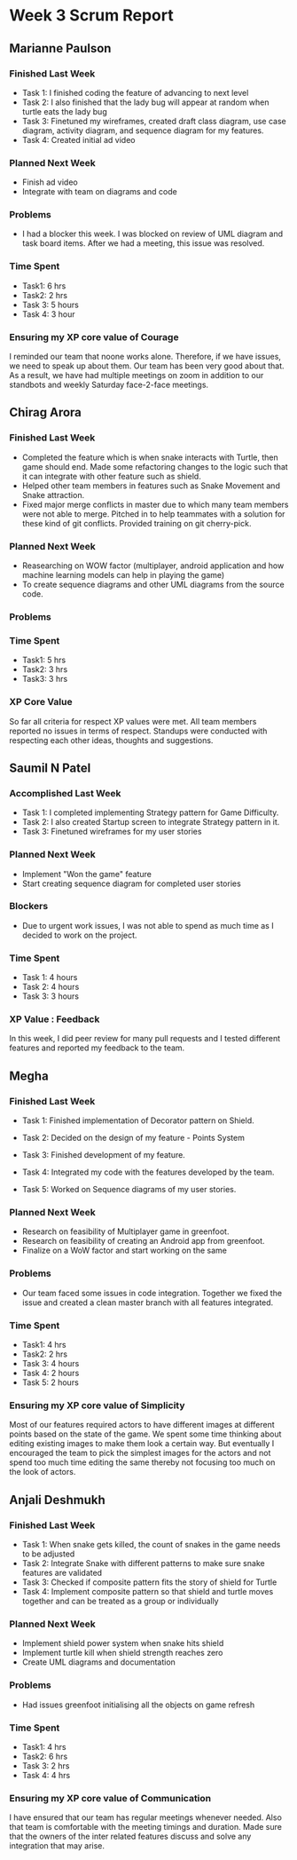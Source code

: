 <h1>Week 3 Scrum Report</h1>

<h2>Marianne Paulson</h2>

### Finished Last Week 
- Task 1: I finished coding the feature of advancing to next level
- Task 2: I also finished that the lady bug will appear at random
          when turtle eats the lady bug
- Task 3: Finetuned my wireframes, created draft class diagram, 
          use case diagram, activity diagram, and sequence diagram
		  for my features. 
- Task 4: Created initial ad video


### Planned Next Week 
- Finish ad video
- Integrate with team on diagrams and code

### Problems

- I had a blocker this week. I was blocked on review of 
  UML diagram and task board items. After we had a 
  meeting, this issue was resolved.

### Time Spent

- Task1: 6 hrs
- Task2: 2 hrs
- Task 3: 5 hours
- Task 4: 3 hour

### Ensuring my XP core value of Courage

I reminded our team that noone works alone. Therefore, if we have issues, we need to speak 
up about them. Our team has been very good about that. As a result, we have had 
multiple meetings on zoom in addition to our standbots and weekly Saturday face-2-face
meetings.
<h2></h2>
<h2>Chirag Arora</h2>

### Finished Last Week 
- Completed the feature which is when snake interacts with Turtle, then game should end. Made some refactoring changes to the logic such that it can integrate with other feature such as shield. 
- Helped other team members in features such as Snake Movement and Snake attraction.
- Fixed major merge conflicts in master due to which many team members were not able to merge. Pitched in to help teammates with a solution for these kind of git conflicts. Provided training on git cherry-pick.

### Planned Next Week 
- Reasearching on WOW factor (multiplayer, android application and how machine learning models can help in playing the game)
- To create sequence diagrams and other UML diagrams from the source code.

### Problems


### Time Spent

- Task1: 5 hrs
- Task2: 3 hrs 
- Task3: 3 hrs

### XP Core Value

So far all criteria for respect XP values were met. All team members reported no issues in terms of respect. Standups were conducted with respecting each other ideas, thoughts and suggestions.
<h2></h2>
<h2>Saumil N Patel</h2>

### Accomplished Last Week

- Task 1: I completed implementing Strategy pattern for Game Difficulty.
- Task 2: I also created Startup screen to integrate Strategy pattern in it.
- Task 3: Finetuned wireframes for my user stories

### Planned Next Week

- Implement "Won the game" feature
- Start creating sequence diagram for completed user stories

### Blockers

- Due to urgent work issues, I was not able to spend as much time as I decided to work on the project.

### Time Spent

- Task 1: 4 hours
- Task 2: 4 hours
- Task 3: 3 hours

### XP Value : Feedback

In this week, I did peer review for many pull requests and I tested different features and reported my feedback to the team.
<h2></h2>
<h2>Megha</h2>

### Finished Last Week

- Task 1: Finished implementation of Decorator pattern on Shield.

- Task 2: Decided on the design of my feature - Points System

- Task 3: Finished development of my feature.

- Task 4: Integrated my code with the features developed by the team.

- Task 5: Worked on Sequence diagrams of my user stories.

### Planned Next Week

- Research on feasibility of Multiplayer game in greenfoot.
- Research on feasibility of creating an Android app from greenfoot.
- Finalize on a WoW factor and start working on the same

### Problems

- Our team faced some issues in code integration. Together we fixed the issue and created a clean master branch with all features integrated.

### Time Spent

- Task1: 4 hrs
- Task2: 2 hrs
- Task 3: 4 hours
- Task 4: 2 hours
- Task 5: 2 hours

### Ensuring my XP core value of Simplicity

Most of our features required actors to have different images at different points based on the state of the game. We spent some time thinking about editing existing images to make them look a certain way. But eventually I encouraged the team to pick the simplest images for the actors and not spend too much time editing the same thereby not focusing too much on the look of actors.
<h2></h2>
<h2>Anjali Deshmukh</h2>

### Finished Last Week 
- Task 1: When snake gets killed, the count of snakes in the game needs to be adjusted
- Task 2: Integrate Snake with different patterns to make sure snake features are validated
- Task 3: Checked if composite pattern fits the story of shield for Turtle
- Task 4: Implement composite pattern so that shield and turtle moves together and can be treated as a group or individually

### Planned Next Week 
- Implement shield power system when snake hits shield
- Implement turtle kill when shield strength reaches zero
- Create UML diagrams and documentation


### Problems

- Had issues greenfoot initialising all the objects on game refresh

### Time Spent
- Task1: 4 hrs
- Task2: 6 hrs 
- Task 3: 2 hrs
- Task 4: 4 hrs 

### Ensuring my XP core value of Communication
I have ensured that our team has regular meetings whenever needed. Also that team is comfortable with the meeting timings and duration. Made sure that the owners of the inter related features discuss and solve any integration that may arise.
